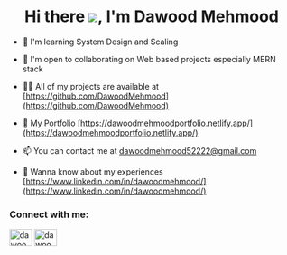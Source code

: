 <h1 align="center">Hi there <img src="https://user-images.githubusercontent.com/18350557/176309783-0785949b-9127-417c-8b55-ab5a4333674e.gif">, I'm Dawood Mehmood </h1>

-  🧠  I'm learning System Design and Scaling
  
- 🤝  I'm open to collaborating on Web based projects especially MERN stack

- 👨‍💻 All of my projects are available at [https://github.com/DawoodMehmood](https://github.com/DawoodMehmood)

- 🤘 My Portfolio [https://dawoodmehmoodportfolio.netlify.app/](https://dawoodmehmoodportfolio.netlify.app/)

- 📫 You can contact me at [dawoodmehmood52222@gmail.com](mailto:dawoodmehmood52222@gmail.com)

- 📄 Wanna know about my experiences [https://www.linkedin.com/in/dawoodmehmood/](https://www.linkedin.com/in/dawoodmehmood/)

<h3 align="left">Connect with me:</h3>
<p align="left">
<a href="https://dawoodmehmoodportfolio.netlify.app/" target="blank"><img align="center" src="https://cdn.jsdelivr.net/npm/simple-icons@3.0.1/icons/dev-dot-to.svg" alt="dawood's portfolio" height="30" width="40" /></a>
<a href="https://www.linkedin.com/in/dawoodmehmood/" target="blank"><img align="center" src="https://cdn.jsdelivr.net/npm/simple-icons@3.0.1/icons/linkedin.svg" alt="dawood's linkedin" height="30" width="40" /></a>
</p>



